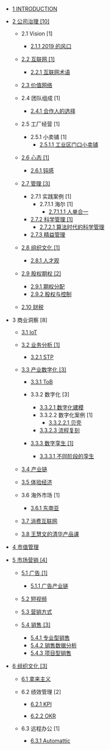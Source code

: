   - [1 INTRODUCTION](/INTRODUCTION.md)
  - [2 公司治理 [10]](/公司治理/README.md)
    - 2.1 Vision [1]
      - [2.1.1 2019 的风口](/公司治理/Vision/2019%20的风口.md)
    - [2.2 互联网 [1]](/公司治理/互联网/README.md)
      - [2.2.1 互联网术语](/公司治理/互联网/互联网术语.md)
    - [2.3 价值网络](/公司治理/价值网络/README.md)
      
    - 2.4 团队组成 [1]
      - [2.4.1 合作人的选择](/公司治理/团队组成/合作人的选择.md)
    - 2.5 工厂经营 [1]
      - 2.5.1 小卖铺 [1]
        - [2.5.1.1 工业区门口小卖铺](/公司治理/工厂经营/小卖铺/工业区门口小卖铺.md)
    - [2.6 心态 [1]](/公司治理/心态/README.md)
      - [2.6.1 钝感](/公司治理/心态/钝感.md)
    - [2.7 管理 [3]](/公司治理/管理/README.md)
      - 2.7.1 实践案例 [1]
        - 2.7.1.1 海尔 [1]
          - [2.7.1.1.1 人单合一](/公司治理/管理/实践案例/海尔/人单合一.md)
      - [2.7.2 科学管理 [1]](/公司治理/管理/科学管理/README.md)
        - [2.7.2.1 算法时代的科学管理](/公司治理/管理/科学管理/算法时代的科学管理.md)
      - [2.7.3 精益管理](/公司治理/管理/精益管理/README.md)
        
    - [2.8 组织文化 [1]](/公司治理/组织文化/README.md)
      - [2.8.1 人才观](/公司治理/组织文化/人才观.md)
    - [2.9 股权期权 [2]](/公司治理/股权期权/README.md)
      - [2.9.1 期权分配](/公司治理/股权期权/期权分配.md)
      - [2.9.2 股权与控制](/公司治理/股权期权/股权与控制/README.md)
        
    - [2.10 财税](/公司治理/财税/README.md)
      
  - 3 商业洞察 [8]
    - [3.1 IoT](/商业洞察/IoT.md)
    - [3.2 业务分析 [1]](/商业洞察/业务分析/README.md)
      - [3.2.1 STP](/商业洞察/业务分析/STP/README.md)
        
    - [3.3 产业数字化 [3]](/商业洞察/产业数字化/README.md)
      - [3.3.1 ToB](/商业洞察/产业数字化/ToB/README.md)
        
      - 3.3.2 数字化 [3]
        - [3.3.2.1 数字化建模](/商业洞察/产业数字化/数字化/数字化建模.md)
        - 3.3.2.2 数字化案例 [1]
          - [3.3.2.2.1 贝壳](/商业洞察/产业数字化/数字化/数字化案例/贝壳.md)
        - [3.3.2.3 流程复刻](/商业洞察/产业数字化/数字化/流程复刻.md)
      - [3.3.3 数字孪生 [1]](/商业洞察/产业数字化/数字孪生/README.md)
        - [3.3.3.1 不同阶段的孪生](/商业洞察/产业数字化/数字孪生/不同阶段的孪生.md)
    - [3.4 产业链](/商业洞察/产业链.md)
    - [3.5 体验经济](/商业洞察/体验经济/README.md)
      
    - 3.6 海外市场 [1]
      - [3.6.1 东南亚](/商业洞察/海外市场/东南亚.md)
    - [3.7 消费互联网](/商业洞察/消费互联网/README.md)
      
    - [3.8 王慧文的清华产品课](/商业洞察/王慧文的清华产品课.md)
  - [4 市值管理](/市值管理/README.md)
    
  - [5 市场营销 [4]](/市场营销/README.md)
    - [5.1 广告 [1]](/市场营销/广告/README.md)
      - [5.1.1 广告产业链](/市场营销/广告/广告产业链.md)
    - [5.2 短视频](/市场营销/短视频/README.md)
      
    - [5.3 营销方式](/市场营销/营销方式.md)
    - [5.4 销售 [3]](/市场营销/销售/README.md)
      - [5.4.1 专业型销售](/市场营销/销售/专业型销售.md)
      - [5.4.2 销售数据分析](/市场营销/销售/销售数据分析.md)
      - [5.4.3 项目型销售](/市场营销/销售/项目型销售.md)
  - [6 组织文化 [3]](/组织文化/README.md)
    - [6.1 拿来主义](/组织文化/拿来主义.md)
    - 6.2 绩效管理 [2]
      - [6.2.1 KPI](/组织文化/绩效管理/KPI/README.md)
        
      - [6.2.2 OKR](/组织文化/绩效管理/OKR/README.md)
        
    - 6.3 远程办公 [1]
      - [6.3.1 Automattic](/组织文化/远程办公/Automattic.md)